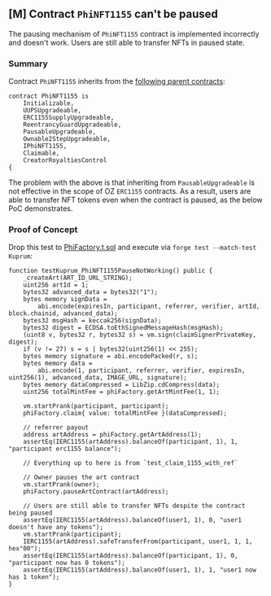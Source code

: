## [M] Contract `PhiNFT1155` can't be paused

The pausing mechanism of `PhiNFT1155` contract is implemented incorrectly and doesn't work. Users are still able to transfer NFTs in paused state.

### Summary

Contract `PhiNFT1155` inherits from the [following parent contracts](relative_path_091409:src/art/PhiNFT1155.sol#L21-L31):

```solidity
contract PhiNFT1155 is
    Initializable,
    UUPSUpgradeable,
    ERC1155SupplyUpgradeable,
    ReentrancyGuardUpgradeable,
    PausableUpgradeable,
    Ownable2StepUpgradeable,
    IPhiNFT1155,
    Claimable,
    CreatorRoyaltiesControl
{
```

The problem with the above is that inheriting from `PausableUpgradeable` is not effective in the scope of OZ `ERC1155` contracts. As a result, users are able to transfer NFT tokens even when the contract is paused, as the below PoC demonstrates.

### Proof of Concept

Drop this test to [PhiFactory.t.sol](relative_path_091409:test/PhiFactory.t.sol#L163) and execute via `forge test --match-test Kuprum`:

```solidity
function testKuprum_PhiNFT1155PauseNotWorking() public {
    _createArt(ART_ID_URL_STRING);
    uint256 artId = 1;
    bytes32 advanced_data = bytes32("1");
    bytes memory signData =
        abi.encode(expiresIn, participant, referrer, verifier, artId, block.chainid, advanced_data);
    bytes32 msgHash = keccak256(signData);
    bytes32 digest = ECDSA.toEthSignedMessageHash(msgHash);
    (uint8 v, bytes32 r, bytes32 s) = vm.sign(claimSignerPrivateKey, digest);
    if (v != 27) s = s | bytes32(uint256(1) << 255);
    bytes memory signature = abi.encodePacked(r, s);
    bytes memory data =
        abi.encode(1, participant, referrer, verifier, expiresIn, uint256(1), advanced_data, IMAGE_URL, signature);
    bytes memory dataCompressed = LibZip.cdCompress(data);
    uint256 totalMintFee = phiFactory.getArtMintFee(1, 1);

    vm.startPrank(participant, participant);
    phiFactory.claim{ value: totalMintFee }(dataCompressed);

    // referrer payout
    address artAddress = phiFactory.getArtAddress(1);
    assertEq(IERC1155(artAddress).balanceOf(participant, 1), 1, "participant erc1155 balance");
    
    // Everything up to here is from `test_claim_1155_with_ref`
    
    // Owner pauses the art contract
    vm.startPrank(owner);
    phiFactory.pauseArtContract(artAddress);

    // Users are still able to transfer NFTs despite the contract being paused
    assertEq(IERC1155(artAddress).balanceOf(user1, 1), 0, "user1 doesn't have any tokens");
    vm.startPrank(participant);
    IERC1155(artAddress).safeTransferFrom(participant, user1, 1, 1, hex"00");
    assertEq(IERC1155(artAddress).balanceOf(participant, 1), 0, "participant now has 0 tokens");
    assertEq(IERC1155(artAddress).balanceOf(user1, 1), 1, "user1 now has 1 token");
}
```



